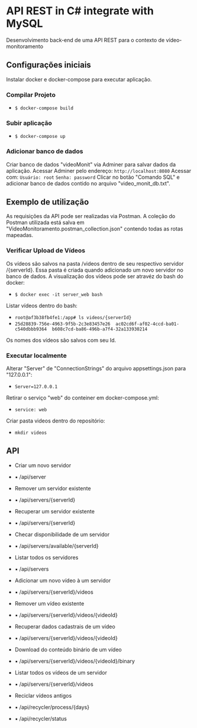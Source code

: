 # API REST in C# integrate with MySQL
Desenvolvimento back-end de uma API REST para o contexto de vídeo-monitoramento 

## Configurações iniciais
Instalar docker e docker-compose para executar aplicação.

### Compilar Projeto
* `$ docker-compose build`
### Subir aplicação
* `$ docker-compose up`
### Adicionar banco de dados
Criar banco de dados "videoMonit" via Adminer para salvar dados da aplicação. Acessar Adminer pelo endereço:
`http://localhost:8080`
Acessar com:
`Usuário: root`
`Senha: password`
Clicar no botão "Comando SQL" e adicionar banco de dados contido no arquivo "video_monit_db.txt".

## Exemplo de utilização
As requisições da API pode ser realizadas via Postman. A coleção do Postman utilizada está salva em "VideoMonitoramento.postman_collection.json" contendo todas as rotas mapeadas.

### Verificar Upload de Vídeos

Os vídeos são salvos na pasta /videos dentro de seu respectivo servidor /{serverId}. Essa pasta é criada quando adicionado um novo servidor no banco de dados. A visualização dos vídeos pode ser atravéz do bash do docker:

* `$ docker exec -it server_web bash`

Listar vídeos dentro do bash:
* `root@af3b38fb4fe1:/app# ls videos/{serverId}`
* `25d28839-756e-4963-9f5b-2c3e83457e26  ac02cd6f-af02-4ccd-ba01-c540dbbb9364  b608c7cd-ba86-496b-a7f4-32a133930214`

Os nomes dos vídeos são salvos com seu Id.

### Executar localmente

Alterar "Server" de "ConnectionStrings" do arquivo appsettings.json para "127.0.0.1":
* `Server=127.0.0.1`

Retirar o serviço "web" do conteiner em docker-compose.yml:
* `service: web`

Criar pasta videos dentro do repositório:
* `mkdir videos`

## API
* Criar um novo servidor
* ▪ /api/server

* Remover um servidor existente
* ▪ /api/servers/{serverId}

* Recuperar um servidor existente
* ▪ /api/servers/{serverId}

* Checar disponibilidade de um servidor
* ▪ /api/servers/available/{serverId}

* Listar todos os servidores
* ▪ /api/servers

* Adicionar um novo vídeo à um servidor
* ▪ /api/servers/{serverId}/videos

* Remover um vídeo existente
* ▪ /api/servers/{serverId}/videos/{videoId}

* Recuperar dados cadastrais de um vídeo
* ▪ /api/servers/{serverId}/videos/{videoId}

* Download do conteúdo binário de um vídeo
* ▪ /api/servers/{serverId}/videos/{videoId}/binary

* Listar todos os vídeos de um servidor
* ▪ /api/servers/{serverId}/videos

* Reciclar vídeos antigos
* ▪ /api/recycler/process/{days}
* ▪ /api/recycler/status
